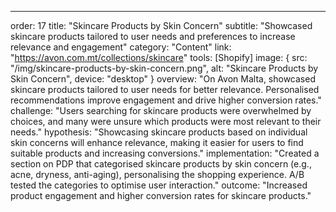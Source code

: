 ---
order: 17
title: "Skincare Products by Skin Concern"
subtitle: "Showcased skincare products tailored to user needs and preferences to increase relevance and engagement"
category: "Content"
link: "https://avon.com.mt/collections/skincare"
tools: [Shopify]
image: {
    src: "/img/skincare-products-by-skin-concern.png",
    alt: "Skincare Products by Skin Concern",
    device: "desktop"
}
overview: "On Avon Malta, showcased skincare products tailored to user needs for better relevance. Personalised recommendations improve engagement and drive higher conversion rates."
challenge: "Users searching for skincare products were overwhelmed by choices, and many were unsure which products were most relevant to their needs."
hypothesis: "Showcasing skincare products based on individual skin concerns will enhance relevance, making it easier for users to find suitable products and increasing conversions."
implementation: "Created a section on PDP that categorised skincare products by skin concern (e.g., acne, dryness, anti-aging), personalising the shopping experience. A/B tested the categories to optimise user interaction."
outcome: "Increased product engagement and higher conversion rates for skincare products."